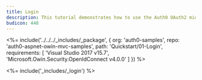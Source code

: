 ```yaml
---
title: Login
description: This tutorial demonstrates how to use the Auth0 OAuth2 middleware to add authentication to your web app
budicon: 448
---
```


<%= include('../../../_includes/_package', {
  org: 'auth0-samples',
  repo: 'auth0-aspnet-owin-mvc-samples',
  path: 'Quickstart/01-Login',
  requirements: [
    'Visual Studio 2017 v15.7',
    'Microsoft.Owin.Security.OpenIdConnect v4.0.0'
  ]
}) %>

<%= include('_includes/_login') %>